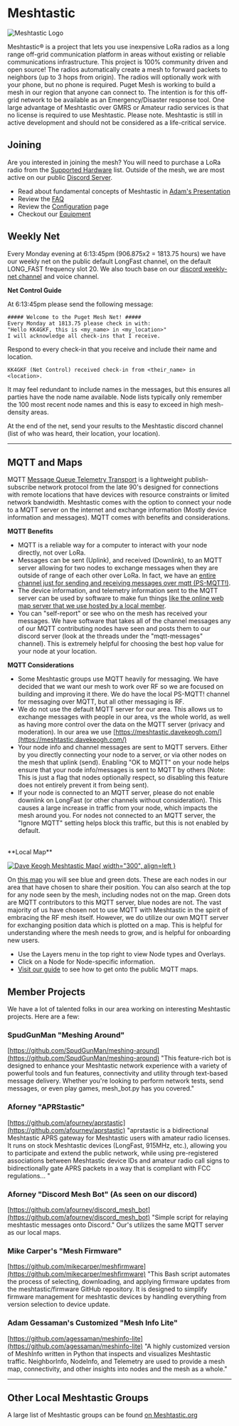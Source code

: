 # Meshtastic
![Meshtastic Logo](/media/Meshtastic_Banner_Logo.png)

Meshtastic® is a project that lets you use inexpensive LoRa radios as a long range off-grid communication platform in areas without existing or reliable communications infrastructure. This project is 100% community driven and open source! The radios automatically create a mesh to forward packets to neighbors (up to 3 hops from origin). The radios will optionally work with your phone, but no phone is required. Puget Mesh is working to build a mesh in our region that anyone can connect to. The intention is for this off-grid network to be available as an Emergency/Disaster response tool. One large advantage of Meshtastic over GMRS or Amateur radio services is that no license is required to use Meshtastic. Please note. Meshtastic is still in active development and should not be considered as a life-critical service. 

## Joining

Are you interested in joining the mesh? You will need to purchase a LoRa radio from the [Supported Hardware](https://meshtastic.org/docs/hardware/devices/) list. Outside of the mesh, we are most active on our public [Discord Server](https://discord.gg/ANvUg3AyZt).

* Read about fundamental concepts of Meshtastic in [Adam's Presentation](https://docs.google.com/presentation/d/1xx2Ae8VMTQzYbq140SX4FAlHGFCDjrVD/edit#slide=id.p1)
* Review the [FAQ](/meshtastic/faq)
* Review the [Configuration](config) page
* Checkout our [Equipment](/meshtastic/equipment)

## Weekly Net
Every Monday evening at 6:13:45pm (906.875x2 = 1813.75 hours) we have our weekly net on the public default LongFast channel, on the default LONG_FAST frequency slot 20. We also touch base on our [discord weekly-net channel](https://discord.com/channels/1291139029814739084/1323907750690029578) and voice channel.

**Net Control Guide**

At 6:13:45pm please send the following message:

```
##### Welcome to the Puget Mesh Net! #####
Every Monday at 1813.75 please check in with:
"Hello KK4GKF, this is <my_name> in <my_location>"
I will acknowledge all check-ins that I receive.
```

Respond to every check-in that you receive and include their name and location.

```
KK4GKF (Net Control) received check-in from <their_name> in <location>.
```

It may feel redundant to include names in the messages, but this ensures all parties have the node name available. Node lists typically only remember the 100 most recent node names and this is easy to exceed in high mesh-density areas.

At the end of the net, send your results to the Meshtastic discord channel (list of who was heard, their location, your location).

---

## MQTT and Maps

MQTT [Message Queue Telemetry Transport](https://en.wikipedia.org/wiki/MQTT) is a lightweight publish-subscribe network protocol from the late 90's designed for connections with remote locations that have devices with resource constraints or limited network bandwidth. Meshtastic comes with the option to connect your node to a MQTT server on the internet and exchange information (Mostly device information and messages). MQTT comes with benefits and considerations.

**MQTT Benefits**

- MQTT is a reliable way for a computer to interact with your node directly, not over LoRa.
- Messages can be sent (Uplink), and received (Downlink), to an MQTT server allowing for two nodes to exchange messages when they are outside of range of each other over LoRa. In fact, we have an [entire channel just for sending and receiving messages over mqtt (PS-MQTT!)](http://localhost:8000/meshtastic/config/#ps-mqtt-channel).
- The device information, and telemetry information sent to the MQTT server can be used by software to make fun things [like the online web map server that we use hosted by a local member](https://mqtt.davekeogh.com/).
- You can "self-report" or see who on the mesh has received your messages. We have software that takes all of the channel messages any of our MQTT contributing nodes have seen and posts them to our discord server (look at the threads under the "mqtt-messages" channel). This is extremely helpful for choosing the best hop value for your node at your location.

**MQTT Considerations**

- Some Meshtastic groups use MQTT heavily for messaging. We have decided that we want our mesh to work over RF so we are focused on building and improving it there. We do have the local PS-MQTT! channel for messaging over MQTT, but all other messaging is RF. 
- We do not use the default MQTT server for our area. This allows us to exchange messages with people in our area, vs the whole world, as well as having more control over the data on the MQTT server (privacy and moderation). In our area we use [https://meshtastic.davekeogh.com/](https://meshtastic.davekeogh.com/)
- Your node info and channel messages are sent to MQTT servers. Either by you directly connecting your node to a server, or via other nodes on the mesh that uplink (send). Enabling "OK to MQTT" on your node helps ensure that your node info/messages is sent to MQTT by others (Note: This is just a flag that nodes optionally respect, so disabling this feature does not entirely prevent it from being sent).
- If your node is connected to an MQTT server, please do not enable downlink on LongFast (or other channels without consideration). This causes a large increase in traffic from your node, which impacts the mesh around you. For nodes not connected to an MQTT server, the "Ignore MQTT" setting helps block this traffic, but this is not enabled by default.


</br>
**Local Map**

[![Dave Keogh Meshtastic Map](/media/11Nov2024_MapSShot.png){ width="300", align=left }](https://meshtastic.davekeogh.com/?lat=47.73284666107599&lng=237.66448974609378&zoom=9)

On [this map](https://meshtastic.davekeogh.com/?lat=47.73284666107599&lng=237.66448974609378&zoom=9) you will see blue and green dots. These are each nodes in our area that have chosen to share their position. You can also search at the top for any node seen by the mesh, including nodes not on the map. Green dots are MQTT contributors to this MQTT server, blue nodes are not. The vast majority of us have chosen not to use MQTT with Meshtastic in the spirit of embracing the RF mesh itself. However, we do utilize our own MQTT server for exchanging position data which is plotted on a map. This is helpful for understanding where the mesh needs to grow, and is helpful for onboarding new users.

- Use the Layers menu in the top right to view Node types and Overlays.
- Click on a Node for Node-specific information.
- [Visit our guide](/meshtastic/config/#get-on-the-map) to see how to get onto the public MQTT maps.

<!--
### Collaborative Map

<iframe style="height:500px; width:100%; border:none;" src="https://facilmap.org/NOb2ESIvTxlC3Z?search=false#10/47.6462/-122.3625/Lima"></iframe>

This collaborative map allows users to place their fixed nodes for others to see. Regardless of their MQTT settings or connectivity. This also allows us to coordinate potential new sites to help grow the mesh.
-->

## Member Projects
We have a lot of talented folks in our area working on interesting Meshtastic projects. Here are a few:

### SpudGunMan "Meshing Around"
[https://github.com/SpudGunMan/meshing-around](https://github.com/SpudGunMan/meshing-around) "This feature-rich bot is designed to enhance your Meshtastic network experience with a variety of powerful tools and fun features, connectivity and utility through text-based message delivery. Whether you're looking to perform network tests, send messages, or even play games, mesh_bot.py has you covered."

### Aforney "APRStastic"
[https://github.com/afourney/aprstastic](https://github.com/afourney/aprstastic) "aprstastic is a bidirectional Meshtastic APRS gateway for Meshtastic users with amateur radio licenses. It runs on stock Meshtastic devices (LongFast, 915MHz, etc.), allowing you to participate and extend the public network, while using pre-registered associations between Meshtastic device IDs and amateur radio call signs to bidirectionally gate APRS packets in a way that is compliant with FCC regulations... "

### Aforney "Discord Mesh Bot" (As seen on our discord) 
[https://github.com/afourney/discord_mesh_bot](https://github.com/afourney/discord_mesh_bot) "Simple script for relaying meshtastic messages onto Discord." Our's utilizes the same MQTT server as our local maps.

### Mike Carper's "Mesh Firmware"
[https://github.com/mikecarper/meshfirmware](https://github.com/mikecarper/meshfirmware) "This Bash script automates the process of selecting, downloading, and applying firmware updates from the meshtastic/firmware GitHub repository. It is designed to simplify firmware management for meshtastic devices by handling everything from version selection to device update.

### Adam Gessaman's Customized "Mesh Info Lite"
[https://github.com/agessaman/meshinfo-lite](https://github.com/agessaman/meshinfo-lite) "A highly customized version of MeshInfo written in Python that inspects and visualizes Meshtastic traffic. NeighborInfo, NodeInfo, and Telemetry are used to provide a mesh map, connectivity, and other insights into nodes and the mesh as a whole."

---

## Other Local Meshtastic Groups
A large list of Meshtastic groups can be found [on Meshtastic.org](https://meshtastic.org/docs/community/local-groups/#washington)
